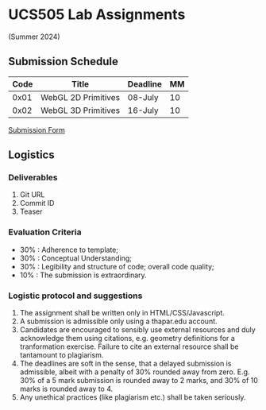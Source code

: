 # UCS505 Lab Assignments
(Summer 2024)

## Submission Schedule ##

| Code | Title               | Deadline | MM |
|------|---------------------|----------|----|
| 0x01 | WebGL 2D Primitives | 08-July  | 10 |
| 0x02 | WebGL 3D Primitives | 16-July  | 10 |

[Submission
Form](https://docs.google.com/forms/d/e/1FAIpQLSdmAG70DmnD4TMY8y9XT_r3Z2t0Q6ubCAnR9reQAUUtRPYKig/viewform?usp=sf_link)

## Logistics ##

### Deliverables ###
1. Git URL
1. Commit ID
1. Teaser

### Evaluation Criteria ###

+ 30% : Adherence to template;
+ 30% : Conceptual Understanding;
+ 30% : Legibility and structure of code; overall code
  quality;
+ 10% : The submission is extraordinary.


### Logistic protocol and suggestions ###

1. The assignment shall be written only in HTML/CSS/Javascript.
1. A submission is admissible only using a thapar.edu account.
1. Candidates are encouraged to sensibly use external resources and duly acknowledge them using citations, e.g. geometry definitions for a tranformation exercise. Failure to cite an external resource shall be tantamount to plagiarism.
1. The deadlines are soft in the sense, that a delayed submission is admissible, albeit with a penalty of 30% rounded away from zero. E.g. 30% of a 5 mark submission is rounded away to 2 marks, and 30% of 10 marks is rounded away to 4.
1. Any unethical practices (like plagiarism etc.) shall be taken seriously.
